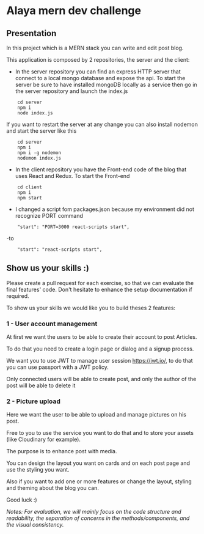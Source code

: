 
# Alaya mern dev challenge 

## Presentation

In this project which is a MERN stack you can write and edit post blog.

This application is composed by 2 repositories, the server and the client:

- In the server repository you can find an express HTTP server that connect to a local mongo database and expose
the api.
To start the server be sure to have installed mongoDB locally as a service then go in the server repository and launch the index.js
```$xslt
    cd server
    npm i
    node index.js
```
If you want to restart the server at any change you can also install nodemon and start the server like this
```
    cd server
    npm i
    npm i -g nodemon
    nodemon index.js
```
- In the client repository you have the Front-end code of the blog that uses React and Redux.
To start the Front-end
```
    cd client
    npm i
    npm start
```


- I changed a script fom packages.json because my environment did not recognize PORT command
```
    "start": "PORT=3000 react-scripts start",
```
-to
```
    "start": "react-scripts start",
```


## Show us your skills :)

Please create a pull request for each exercise, so that we can evaluate the final features' code.
Don't hesitate to enhance the setup documentation if required.

To show us your skills we would like you to build theses 2 features:

### 1 - User account management

At first we want the users to be able to create their account to post Articles.

To do that you need to create a login page or dialog and a signup process.

We want you to use JWT to manage user session https://jwt.io/, to do that you can use passport with a JWT policy.

Only connected users will be able to create post, and only the author of the post will be able to delete it

### 2 - Picture upload

Here we want the user to be able to upload and manage pictures on his post.

Free to you to use the service you want to do that and to store your assets (like Cloudinary for example).

The purpose is to enhance post with media.

You can design the layout you want on cards and on each post page and use the styling you want.

Also if you want to add one or more features or change the layout, styling and theming about the blog you can.

Good luck :)

_Notes: For evaluation, we will mainly focus on the code structure and readability, the separation of concerns in the methods/components, and the visual consistency._
